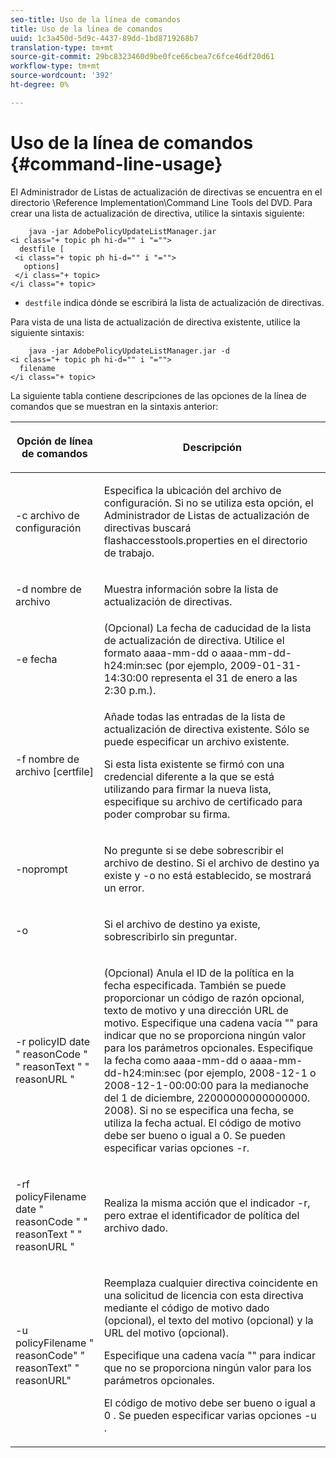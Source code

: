 ```yaml
---
seo-title: Uso de la línea de comandos
title: Uso de la línea de comandos
uuid: 1c3a450d-5d9c-4437-89dd-1bd8719268b7
translation-type: tm+mt
source-git-commit: 29bc8323460d9be0fce66cbea7c6fce46df20d61
workflow-type: tm+mt
source-wordcount: '392'
ht-degree: 0%

---
```



# Uso de la línea de comandos {#command-line-usage}

El Administrador de Listas de actualización de directivas se encuentra en el directorio \Reference Implementation\Command Line Tools del DVD. Para crear una lista de actualización de directiva, utilice la sintaxis siguiente:

```
    java -jar AdobePolicyUpdateListManager.jar  
<i class="+ topic ph hi-d="" i "="">
  destfile [ 
 <i class="+ topic ph hi-d="" i "="">
   options]  
 </i class="+ topic> 
</i class="+ topic>
```

* `destfile` indica dónde se escribirá la lista de actualización de directivas.

Para vista de una lista de actualización de directiva existente, utilice la siguiente sintaxis:

```
    java -jar AdobePolicyUpdateListManager.jar -d  
<i class="+ topic ph hi-d="" i "="">
  filename 
</i class="+ topic>
```

La siguiente tabla contiene descripciones de las opciones de la línea de comandos que se muestran en la sintaxis anterior:

<table frame="all" colsep="1" rowsep="1" class="+ topic/table adobe-d/table " id="table_ghb_jqy_n4"> 
 <thead class="- topic/thead "> 
  <tr rowsep="1" class="- topic/row "> 
   <th colname="1" class="- topic/entry entry"> <p class="- topic/p ">Opción de línea de comandos </p> </th> 
   <th colname="2" class="- topic/entry entry"> <p class="- topic/p ">Descripción </p> </th> 
  </tr> 
 </thead>
 <tbody class="- topic/tbody "> 
  <tr rowsep="1" class="- topic/row "> 
   <td colname="1" class="- topic/entry "> <span class="+ topic/ph pr-d/codeph codeph"> -c archivo de configuración  </span> </td> 
   <td colname="2" class="- topic/entry "> <p class="- topic/p ">Especifica la ubicación del archivo de configuración. Si no se utiliza esta opción, el Administrador de Listas de actualización de directivas buscará <span class="filepath"> flashaccesstools.properties </span> en el directorio de trabajo. </p> </td> 
  </tr> 
  <tr rowsep="1" class="- topic/row "> 
   <td colname="1" class="- topic/entry "> <p class="- topic/p "> <span class="+ topic/ph pr-d/codeph codeph"> -d nombre de archivo  </span> </p> </td> 
   <td colname="2" class="- topic/entry "> <p class="- topic/p ">Muestra información sobre la lista de actualización de directivas. </p> </td> 
  </tr> 
  <tr rowsep="1" class="- topic/row "> 
   <td colname="1" class="- topic/entry "> <span class="+ topic/ph pr-d/codeph codeph"> -e fecha  </span> </td> 
   <td colname="2" class="- topic/entry "> (Opcional) La fecha de caducidad de la lista de actualización de directiva. Utilice el formato <span class="+ topic/ph pr-d/codeph codeph"> aaaa-mm-dd </span> o <span class="+ topic/ph pr-d/codeph codeph"> aaaa-mm-dd-h24:min:sec </span> (por ejemplo, 2009-01-31-14:30:00 representa el 31 de enero a las 2:30 p.m.). </td> 
  </tr> 
  <tr rowsep="1" class="- topic/row "> 
   <td colname="1" class="- topic/entry "> <span class="+ topic/ph pr-d/codeph codeph"> -f nombre de archivo [certfile]  </span> </td> 
   <td colname="2" class="- topic/entry "> <p class="- topic/p ">Añade todas las entradas de la lista de actualización de directiva existente. Sólo se puede especificar un archivo existente. </p> <p class="- topic/p ">Si esta lista existente se firmó con una credencial diferente a la que se está utilizando para firmar la nueva lista, especifique su archivo de certificado para poder comprobar su firma. </p> </td> 
  </tr> 
  <tr rowsep="1" class="- topic/row "> 
   <td colname="1" class="- topic/entry "> <span class="+ topic/ph pr-d/codeph codeph"> -noprompt  </span> </td> 
   <td colname="2" class="- topic/entry "> <p class="- topic/p ">No pregunte si se debe sobrescribir el archivo de destino. Si el archivo de destino ya existe y <span class="codeph"> -o </span> no está establecido, se mostrará un error. </p> </td> 
  </tr> 
  <tr rowsep="1" class="- topic/row "> 
   <td colname="1" class="- topic/entry "> <span class="codeph"> -o  </span> </td> 
   <td colname="2" class="- topic/entry "> <p class="- topic/p ">Si el archivo de destino ya existe, sobrescribirlo sin preguntar. </p> </td> 
  </tr> 
  <tr rowsep="1" class="- topic/row "> 
   <td colname="1" class="- topic/entry "> <span class="+ topic/ph pr-d/codeph codeph"> -r policyID  </span> <span class="+ topic/ph pr-d/codeph codeph"> date  </span> "  <span class="+ topic/ph pr-d/codeph codeph"> reasonCode  </span>" "  <span class="+ topic/ph pr-d/codeph codeph"> reasonText  </span>" "  <span class="+ topic/ph pr-d/codeph codeph"> reasonURL  </span>" </td> 
   <td colname="2" class="- topic/entry "> <p class="- topic/p ">(Opcional) Anula el ID de la política en la fecha especificada. También se puede proporcionar un código de razón opcional, texto de motivo y una dirección URL de motivo. Especifique una cadena vacía "" para indicar que no se proporciona ningún valor para los parámetros opcionales. Especifique la fecha como <span class="+ topic/ph pr-d/codeph codeph"> aaaa-mm-dd </span> o <span class="+ topic/ph pr-d/codeph codeph"> aaaa-mm-dd-h24:min:sec </span> (por ejemplo, 2008-12-1 o 2008-12-1-00:00:00 para la medianoche del 1 de diciembre, 22000000000000000. 2008). Si no se especifica una fecha, se utiliza la fecha actual. El código de motivo debe ser bueno o igual a 0. Se pueden especificar varias opciones -r. </p> </td> 
  </tr> 
  <tr rowsep="1" class="- topic/row "> 
   <td colname="1" class="- topic/entry "> <p class="- topic/p ">-rf <span class="+ topic/ph pr-d/codeph codeph"> policyFilename </span> <span class="+ topic/ph pr-d/codeph codeph"> date </span> " <span class="+ topic/ph pr-d/codeph codeph"> reasonCode </span>" " <span class="+ topic/ph pr-d/codeph codeph"> reasonText </span>" " <span class="+ topic/ph pr-d/codeph codeph"> reasonURL </span>" </p> </td> 
   <td colname="2" class="- topic/entry "> <p class="- topic/p ">Realiza la misma acción que el indicador -r, pero extrae el identificador de política del archivo dado. </p> </td> 
  </tr> 
  <tr rowsep="0" class="- topic/row "> 
   <td colname="1" class="- topic/entry "> <span class="codeph"> -u policyFilename " reasonCode" " reasonText" " reasonURL"  </span> </td> 
   <td colname="2" class="- topic/entry "> <p>Reemplaza cualquier directiva coincidente en una solicitud de licencia con esta directiva mediante el código de motivo dado (opcional), el texto del motivo (opcional) y la URL del motivo (opcional). </p> <p>Especifique una cadena vacía "" para indicar que no se proporciona ningún valor para los parámetros opcionales. </p> <p>El código de motivo debe ser bueno o igual a <span class="codeph"> 0 </span>. Se pueden especificar varias opciones <span class="codeph"> -u </span>. </p> </td> 
  </tr> 
 </tbody> 
</table>

